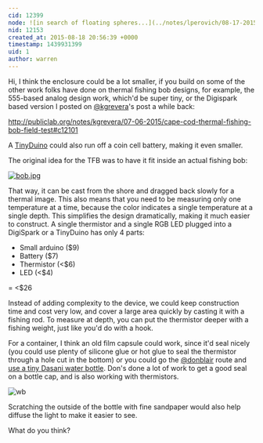 ```yaml
---
cid: 12399
node: ![in search of floating spheres...](../notes/lperovich/08-17-2015/in-search-of-floating-spheres)
nid: 12153
created_at: 2015-08-18 20:56:39 +0000
timestamp: 1439931399
uid: 1
author: warren
---
```


Hi, I think the enclosure could be a lot smaller, if you build on some of the other work folks have done on thermal fishing bob designs, for example, the 555-based analog design work, which'd be super tiny, or the Digispark based version I posted on [@kgrevera](/profile/kgrevera)'s post a while back:

http://publiclab.org/notes/kgrevera/07-06-2015/cape-cod-thermal-fishing-bob-field-test#c12101

A [TinyDuino](https://www.tiny-circuits.com/products/tiny-duino.html) could also run off a coin cell battery, making it even smaller. 

The original idea for the TFB was to have it fit inside an actual fishing bob: 

[![bob.jpg](https://i.publiclab.org/system/images/photos/000/011/173/medium/bob.jpg)](https://i.publiclab.org/system/images/photos/000/011/173/original/bob.jpg)

That way, it can be cast from the shore and dragged back slowly for a thermal image. This also means that you need to be measuring only one temperature at a time, because the color indicates a single temperature at a single depth. This simplifies the design dramatically, making it much easier to construct. A single thermistor and a single RGB LED plugged into a DigiSpark or a TinyDuino has only 4 parts: 

* Small arduino ($9)
* Battery ($7)
* Thermistor (<$6)
* LED (<$4)

= <$26

Instead of adding complexity to the device, we could keep construction time and cost very low, and cover a large area quickly by casting it with a fishing rod. To measure at depth, you can put the thermistor deeper with a fishing weight, just like you'd do with a hook.

For a container, I think an old film capsule could work, since it'd seal nicely (you could use plenty of silicone glue or hot glue to seal the thermistor through a hole cut in the bottom) or you could go the [@donblair](/profile/donblair) route and [use a tiny Dasani water bottle](/wiki/riffle). Don's done a lot of work to get a good seal on a bottle cap, and is also working with thermistors. 

![wb](https://i.publiclab.org/system/images/photos/000/006/398/medium/riffleAudio.png)

Scratching the outside of the bottle with fine sandpaper would also help diffuse the light to make it easier to see. 

What do you think?